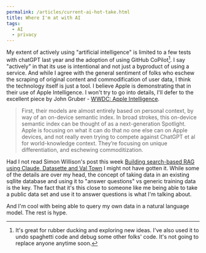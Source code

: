 ```yaml
---
permalink: /articles/current-ai-hot-take.html
title: Where I'm at with AI
tags:
  - AI
  - privacy
---
```


My extent of actively using "artificial intelligence" is limited to a few tests with chatGPT last year and the adoption of using GitHub CoPilot[^1]. I say "actively" in that its use is intentional and not just a byproduct of using a service. And while I agree with the general sentiment of folks who eschew the scraping of original content and commodification of user data, I think the technology itself is just a tool. I believe Apple is demonstrating that in their use of Apple Intelligence. I won't try to go into details, I'll defer to the excellent piece by John Gruber - [WWDC: Apple Intelligence]( https://daringfireball.net/2024/06/wwdc24_apple_intelligence).

>First, their models are almost entirely based on personal context, by way of an on-device semantic index. In broad strokes, this on-device semantic index can be thought of as a next-generation Spotlight. Apple is focusing on what it can do that no one else can on Apple devices, and not really even trying to compete against ChatGPT et al for world-knowledge context. They’re focusing on unique differentiation, and eschewing commoditization.

Had I not read Simon Willison's post this week [Building search-based RAG using Claude, Datasette and Val Town](https://simonwillison.net/2024/Jun/21/search-based-rag/) I might not have gotten it. While some of the details are over my head, the concept of taking data in an existing sqllite database and using it to "answer questions" vs generic training data is the key. The fact that it's this close to someone like me being able to take a public data set and use it to answer questions is what I'm talking about. 

And I'm cool with being able to query my own data in a natural language model. The rest is hype.


<a class="u-bridgy-fed" href="https://fed.brid.gy/" hidden="from-humans"></a>
<a class="u-bridgy" href="https://brid.gy/publish/bluesky"></a>

[^1]: It's great for rubber ducking and exploring new ideas. I've also used it to undo spaghetti code and debug some other folks' code. It's not going to replace anyone anytime soon.